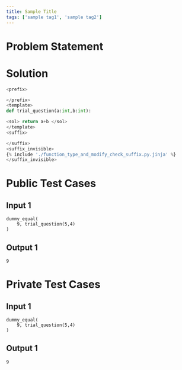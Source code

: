 ```yaml
---
title: Sample Title
tags: ['sample tag1', 'sample tag2']
---
```


# Problem Statement

# Solution
```python test.py  -r 'python test.py'
<prefix>

</prefix>
<template>
def trial_question(a:int,b:int):

<sol> return a+b </sol>
</template>
<suffix>

</suffix>
<suffix_invisible>
{% include './function_type_and_modify_check_suffix.py.jinja' %}
</suffix_invisible>
```

# Public Test Cases

## Input 1


```
dummy_equal(
    9, trial_question(5,4)
)
```

## Output 1

```
9
```


# Private Test Cases

## Input 1

```
dummy_equal(
    9, trial_question(5,4)
)
```

## Output 1

```
9
```
